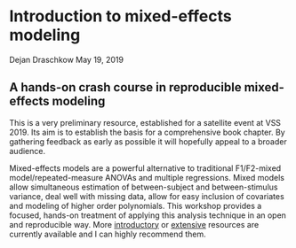 Introduction to mixed-effects modeling
================
Dejan Draschkow
May 19, 2019

A hands-on crash course in reproducible mixed-effects modeling
--------------------------------------------------------------

This is a very preliminary resource, established for a satellite event at VSS 2019. Its aim is to establish the basis for a comprehensive book chapter. By gathering feedback as early as possible it will hopefully appeal to a broader audience.

Mixed-effects models are a powerful alternative to traditional F1/F2-mixed model/repeated-measure ANOVAs and multiple regressions. Mixed models allow simultaneous estimation of between-subject and between-stimulus variance, deal well with missing data, allow for easy inclusion of covariates and modeling of higher order polynomials. This workshop provides a focused, hands-on treatment of applying this analysis technique in an open and reproducible way. More [introductory](http://www.bodowinter.com/index.html) or [extensive](http://read.psych.uni-potsdam.de/pmr2/) resources are currently available and I can highly recommend them.
